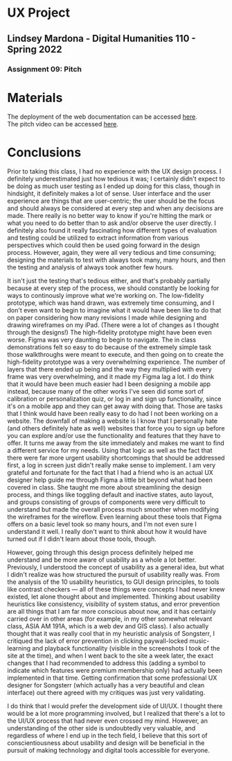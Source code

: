 # UX Project
## Lindsey Mardona - Digital Humanities 110 - Spring 2022
### Assignment 09: Pitch

# Materials #
The deployment of the web documentation can be accessed [here](https://lindseymardona.github.io/22s-dh110/).\
The pitch video can be accessed [here](https://youtu.be/G9QvFX7EuBQ).

# Conclusions #
Prior to taking this class, I had no experience with the UX design process. I definitely underestimated just how tedious it was; I certainly didn't expect to be doing as much user testing as I ended up doing for this class, though in hindsight, it definitely makes a lot of sense. User interface and the user experience are things that are user-centric; the user should be the focus and should always be considered at every step and when any decisions are made. There really is no better way to know if you're hitting the mark or what you need to do better than to ask and/or observe the user directly. I definitely also found it really fascinating how different types of evaluation and testing could be utilized to extract information from various perspectives which could then be used going forward in the design process. However, again, they were all very tedious and time consuming; designing the materials to test with always took many, many hours, and then the testing and analysis of always took another few hours.

It isn't just the testing that's tedious either, and that's probably partially because at every step of the process, we should constantly be looking for ways to continously improve what we're working on. The low-fidelity prototype, which was hand drawn, was extremely time consuming, and I don't even want to begin to imagine what it would have been like to do that on paper considering how many revisions I made while designing and drawing wireframes on my iPad. (There were a lot of changes as I thought through the designs!) The high-fidelity prototype might have been even worse. Figma was very daunting to begin to navigate. The in class demonstrations felt so easy to do because of the extremely simple task those walkthroughs were meant to execute, and then going on to create the high-fidelity prototype was a very overwhelming experience. The number of layers that there ended up being and the way they multiplied with every frame was very overwhelming, and it made my Figma lag a lot. I do think that it would have been much easier had I been designing a mobile app instead, because many of the other works I've seen did some sort of calibration or personalization quiz, or log in and sign up functionality, since it's on a mobile app and they can get away with doing that. Those are tasks that I think would have been really easy to do had I not been working on a website. The downfall of making a website is I know that I personally hate (and others definitely hate as well) websites that force you to sign up before you can explore and/or use the functionality and features that they have to offer. It turns me away from the site immediately and makes me want to find a different service for my needs. Using that logic as well as the fact that there were far more urgent usability shortcomings that should be addressed first, a log in screen just didn't really make sense to implement. I am very grateful and fortunate for the fact that I had a friend who is an actual UX designer help guide me through Figma a little bit beyond what had been covered in class. She taught me more about streamlining the design process, and things like toggling default and inactive states, auto layout, and groups consisting of groups of components were very difficult to understand but made the overall process much smoother when modifying the wireframes for the wireflow. Even learning about these tools that Figma offers on a basic level took so many hours, and I'm not even sure I understand it well. I really don't want to think about how it would have turned out if I didn't learn about those tools, though. 

However, going through this design process definitely helped me understand and be more aware of usability as a whole a lot better. Previously, I understood the concept of usability as a general idea, but what I didn't realize was how structured the pursuit of usability really was. From the analysis of the 10 usability heuristics, to GUI design principles, to tools like contrast checkers — all of these things were concepts I had never knew existed, let alone thought about and implemented. Thinking about usability heuristics like consistency, visibility of system status, and error prevention are all things that I am far more conscious about now, and it has certainly carried over in other areas (for example, in my other somewhat relevant class, ASIA AM 191A, which is a web dev and GIS class). I also actually thought that it was really cool that in my heuristic analysis of Songsterr, I critiqued the lack of error prevention in clicking paywall-locked music-learning and playback functionality (visible in the screenshots I took of the site at the time), and when I went back to the site a week later, the exact changes that I had recommended to address this (adding a symbol to indicate which features were premium membership only) had actually been implemented in that time. Getting confirmation that some professional UX designer for Songsterr (which actually has a very beautiful and clean interface) out there agreed with my critiques was just very validating.

I do think that I would prefer the development side of UI/UX. I thought there would be a lot more programming involved, but I realized that there's a lot to the UI/UX process that had never even crossed my mind. However, an understanding of the other side is undoubtedly very valuable, and regardless of where I end up in the tech field, I believe that this sort of conscientiousness about usability and design will be beneficial in the pursuit of making technology and digital tools accessible for everyone.
